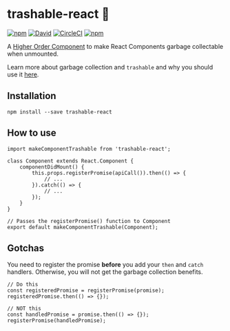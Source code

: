 # trashable-react :put_litter_in_its_place:
[![npm](https://img.shields.io/npm/v/trashable-react.svg?style=flat-square)](https://www.npmjs.com/package/trashable-react)
[![David](https://david-dm.org/hjylewis/trashable-react.svg?style=flat-square)](https://www.npmjs.com/package/trashable-react)
[![CircleCI](https://img.shields.io/circleci/project/github/hjylewis/trashable-react/master.svg?style=flat-square)](https://circleci.com/gh/hjylewis/trashable-react)
[![npm](https://img.shields.io/npm/l/trashable-react.svg?style=flat-square)](https://github.com/hjylewis/trashable-react/blob/master/LICENSE)

A [Higher Order Component](https://reactjs.org/docs/higher-order-components.html) to make React Components garbage collectable when unmounted.

Learn more about garbage collection and `trashable` and why you should use it [here](https://github.com/hjylewis/trashable).

## Installation

```
npm install --save trashable-react
```

## How to use

```
import makeComponentTrashable from 'trashable-react';

class Component extends React.Component {
    componentDidMount() {
        this.props.registerPromise(apiCall()).then(() => {
            // ...
        }).catch(() => {
            // ...
        });
    }
}

// Passes the registerPromise() function to Component
export default makeComponentTrashable(Component);
```

## Gotchas

You need to register the promise **before** you add your `then` and `catch` handlers. Otherwise, you will not get the garbage collection benefits.

```
// Do this
const registeredPromise = registerPromise(promise);
registeredPromise.then(() => {});

// NOT this
const handledPromise = promise.then(() => {});
registerPromise(handledPromise);
```
